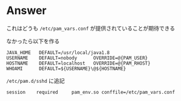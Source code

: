 
# Answer

これはどうも `/etc/pam_vars.conf` が提供されていることが期待できる

なかったら以下を作る

```
JAVA_HOME   DEFAULT=/usr/local/java1.8
USERNAME    DEFAULT=nobody      OVERRIDE=@{PAM_USER}
HOSTNAME    DEFAULT=localhost   OVERRIDE=@{PAM_RHOST}
WHOAMI      DEFAULT=${USERNAME}\@${HOSTNAME}
```

`/etc/pam.d/sshd` に追記

```
session    required     pam_env.so conffile=/etc/pam_vars.conf
```

